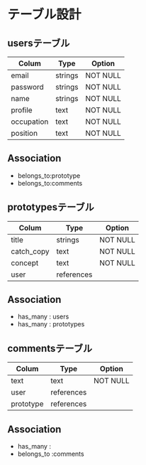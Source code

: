 # テーブル設計

## usersテーブル
| Colum      | Type    | Option   |
| ---------- | ------- | -------- |
| email      | strings | NOT NULL |
| password   | strings | NOT NULL |
| name       | strings | NOT NULL |
| profile    | text    | NOT NULL |
| occupation | text    | NOT NULL |
| position   | text    | NOT NULL |

## Association
- belongs_to:prototype
- belongs_to:comments

## prototypesテーブル
| Colum        | Type          | Option        |
| ------------ | ------------- | ------------- |
| title        | strings       | NOT NULL      |
| catch_copy   | text          | NOT NULL      |
| concept      | text          | NOT NULL      |
| user         | references    |               |


## Association
- has_many : users
- has_many : prototypes

## commentsテーブル
| Colum     | Type       | Option   |
| --------- | ---------- | -------- |
| text      | text       | NOT NULL |
| user      | references |          |
| prototype | references |          |

## Association
- has_many : 
- belongs_to :comments
